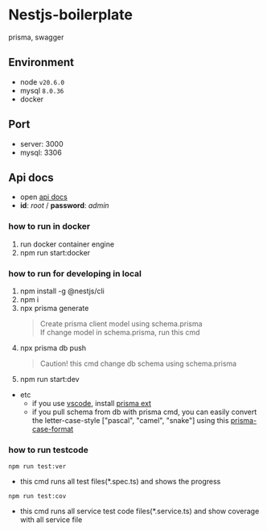 # Nestjs-boilerplate

prisma, swagger

## Environment

-   node `v20.6.0`
-   mysql `8.0.36`
-   docker

## Port

-   server: 3000
-   mysql: 3306

## Api docs

-   open [api docs](http://localhost:3000/api/docs)
-   **id**: _root_ / **password**: _admin_

### how to run in docker

1. run docker container engine
2. npm run start:docker

### how to run for developing in local

1. npm install -g @nestjs/cli
2. npm i
3. npx prisma generate
    > Create prisma client model using schema.prisma  
    > If change model in schema.prisma, run this cmd
4. npx prisma db push
    > Caution! this cmd change db schema using schema.prisma
5. npm run start:dev

-   etc
    -   if you use [vscode](https://code.visualstudio.com/), install [prisma ext](https://marketplace.visualstudio.com/items?itemName=Prisma.prisma)
    -   if you pull schema from db with prisma cmd, you can easily convert the letter-case-style ["pascal", "camel", "snake"] using this [prisma-case-format](https://www.npmjs.com/package/prisma-case-format)

### how to run testcode

`npm run test:ver`

-   this cmd runs all test files(\*.spec.ts) and shows the progress

`npm run test:cov`

-   this cmd runs all service test code files(\*.service.ts) and show coverage with all service file
